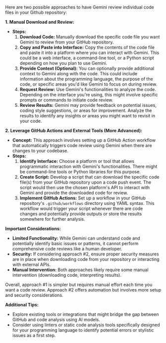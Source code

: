 Here are two possible approaches to have Gemini review individual code files in your Github repository:

**1. Manual Download and Review:**

* **Steps:**
    1. **Download Code:**  Manually download the specific code file you want Gemini to review from your GitHub repository. 
    2. **Copy and Paste into Interface:**  Copy the contents of the code file and paste it into a platform where you can interact with Gemini. This could be a web interface, a command-line tool, or a Python script depending on how you plan to use Gemini.
    3. **Provide Context (Optional):** You can optionally provide additional context to Gemini along with the code. This could include information about the programming language, the purpose of the code, or specific areas you'd like Gemini to focus on during review.
    4. **Request Review:**  Use Gemini's functionalities to analyze the code. Depending on the interface you're using, this might involve specific prompts or commands to initiate code review. 
    5. **Review Results:**  Gemini may provide feedback on potential issues, coding style suggestions, or areas for improvement. Analyze the results to identify any insights or areas you might want to revisit in your code.

**2. Leverage GitHub Actions and External Tools (More Advanced):**

* **Concept:**  This approach involves setting up a GitHub Action workflow that automatically triggers code review using Gemini when there are changes to your codebase.
* **Steps:**
    1. **Identify Interface:**  Choose a platform or tool that allows programmatic interaction with Gemini's functionalities. There might be command-line tools or Python libraries for this purpose. 
    2. **Create Script:**  Develop a script that can download the specific code file(s) from your GitHub repository upon a code push event. The script would then use the chosen platform's API to interact with Gemini and provide the downloaded code for review.
    3. **Implement GitHub Actions:**  Set up a workflow in your GitHub repository's `.github/workflows` directory using YAML syntax. This workflow would trigger your script whenever there are code changes and potentially provide outputs or store the results somewhere for further analysis.

**Important Considerations:**

* **Limited Functionality:**  While Gemini can understand code and potentially identify basic issues or patterns, it cannot perform comprehensive code reviews like a human developer. 
* **Security:**  If considering approach #2, ensure proper security measures are in place when downloading code from your repository or interacting with external APIs.
* **Manual Intervention:**  Both approaches likely require some manual intervention (downloading code, interpreting results).

Overall, approach #1 is simpler but requires manual effort each time you want a code review. Approach #2 offers automation but involves more setup and security considerations.  

**Additional Tips:**

* Explore existing tools or integrations that might bridge the gap between GitHub and code analysis using AI models.
* Consider using linters or static code analysis tools specifically designed for your programming language to identify potential errors or stylistic issues as a first step. 
